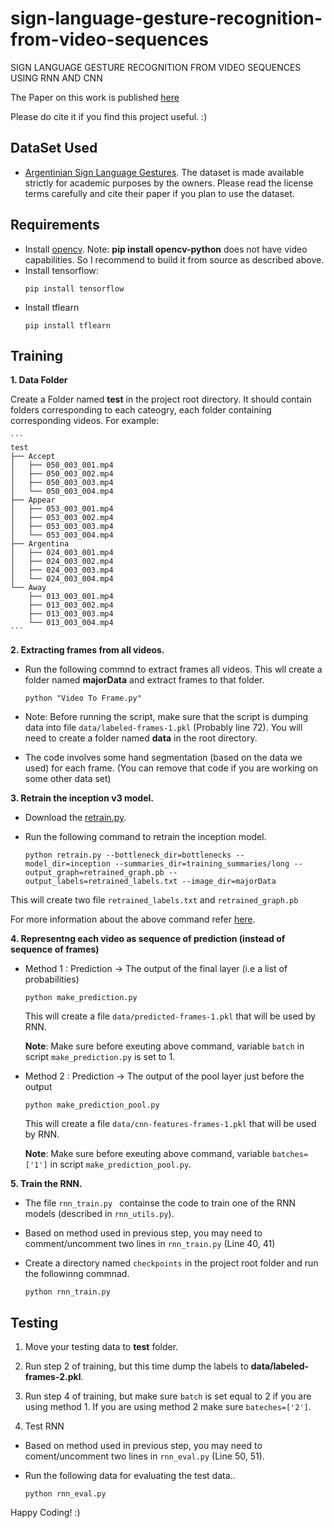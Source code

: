 # sign-language-gesture-recognition-from-video-sequences
SIGN LANGUAGE GESTURE RECOGNITION FROM VIDEO SEQUENCES  USING RNN AND CNN

The Paper on this work is published [here](https://link.springer.com/chapter/10.1007/978-981-10-7566-7_63) 

Please do cite it if you find this project useful. :)
## DataSet Used
* [Argentinian Sign Language Gestures](http://facundoq.github.io/unlp/lsa64/). The dataset is made available strictly for academic purposes by the owners. Please read the license terms carefully and cite their paper if you plan to use the dataset.

## Requirements
* Install [opencv](https://docs.opencv.org/trunk/d7/d9f/tutorial_linux_install.html).
  Note: **pip install opencv-python** does not have video capabilities. So I recommend to build it from source as described above.
* Install tensorflow:
  ```shell
  pip install tensorflow
  ```
* Install tflearn
  ```shell
  pip install tflearn
  ```

## Training

**1. Data Folder**
  
  Create a Folder named **test** in the project root directory. It should contain folders corresponding to each cateogry, each folder containing corresponding videos.
  For example:

    ```
    test
    ├── Accept
    │   ├── 050_003_001.mp4
    │   ├── 050_003_002.mp4
    │   ├── 050_003_003.mp4
    │   └── 050_003_004.mp4
    ├── Appear
    │   ├── 053_003_001.mp4
    │   ├── 053_003_002.mp4
    │   ├── 053_003_003.mp4
    │   └── 053_003_004.mp4
    ├── Argentina
    │   ├── 024_003_001.mp4
    │   ├── 024_003_002.mp4
    │   ├── 024_003_003.mp4
    │   └── 024_003_004.mp4
    └── Away
        ├── 013_003_001.mp4
        ├── 013_003_002.mp4
        ├── 013_003_003.mp4
        └── 013_003_004.mp4
    ```



**2. Extracting frames from all videos.**
   
   - Run the following commnd to extract frames all videos. This wll create a folder named **majorData** and extract frames to that folder.

     ```shell
     python "Video To Frame.py"
     ```
   
   - Note: Before running the script, make sure that the script is dumping data into file `data/labeled-frames-1.pkl` (Probably line 72). You will need to create a folder named **data** in the root directory.
       
   - The code involves some hand segmentation (based on the data we used) for each frame. (You can remove that code if you are working on some other data set)


**3. Retrain the inception v3 model.**

   - Download the [retrain.py](https://github.com/tensorflow/tensorflow/blob/master/tensorflow/examples/image_retraining/retrain.py).

   - Run the following command to retrain the inception model.
      
      ```shell
      python retrain.py --bottleneck_dir=bottlenecks --model_dir=inception --summaries_dir=training_summaries/long --output_graph=retrained_graph.pb --output_labels=retrained_labels.txt --image_dir=majorData
      ```

   This will create two file `retrained_labels.txt` and `retrained_graph.pb`

   For more information about the above command refer [here](https://codelabs.developers.google.com/codelabs/tensorflow-for-poets/#3).


**4. Representng each video as sequence of prediction (instead of sequence of frames)**

   - Method 1 : Prediction -> The output of the final layer (i.e a list of probabilities)

      ```shell
      python make_prediction.py
      ```

     This will create a file `data/predicted-frames-1.pkl` that will be used by RNN.
     
     **Note**: Make sure before exeuting above command, variable `batch` in script `make_prediction.py` is set to 1.

   - Method 2 : Prediction -> The output of the pool layer just before the output

      ```shell
      python make_prediction_pool.py
      ```

      This will create a file `data/cnn-features-frames-1.pkl` that will be used by RNN.

      **Note**: Make sure before exeuting above command, variable `batches=['1']` in script `make_prediction_pool.py`.

**5. Train the RNN.**

  - The file `rnn_train.py ` containse the code to train one of the RNN models (described in `rnn_utils.py`).
  - Based on method used in previous step, you may need to comment/uncomment two lines in `rnn_train.py` (Line 40, 41)
  - Create a directory named `checkpoints` in the project root folder and run the followinng commnad.

    ```shell
    python rnn_train.py
    ```

## Testing

1. Move your testing data to **test** folder.

2. Run step 2 of training, but this time dump the labels to **data/labeled-frames-2.pkl**.

3. Run step 4 of training, but make sure `batch` is set equal to 2 if you are using method 1. If you are using method 2 make sure ```bateches=['2']```.

4. Test RNN
  - Based on method used in previous step, you may need to coment/uncomment two lines in `rnn_eval.py` (Line 50, 51).
  - Run the following data for evaluating the test data..

    ```shell
    python rnn_eval.py
    ```

Happy Coding! :)